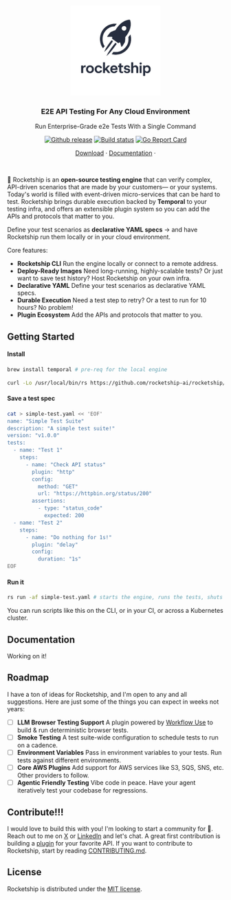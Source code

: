 <p align="center">
  <a href="https://docs.rocketship.sh">
    <picture>
      <source srcset="docs/misc/assets/transparent-reverse.png#gh-light-mode-only">
      <source srcset="docs/misc/assets/transparent.png#gh-dark-mode-only">
      <img src="docs/misc/assets/transparent.png" alt="Rocketship" width="210" />
    </picture>
  </a>
</p>
<h3 align="center">E2E API Testing For Any Cloud Environment</h3>
<p align="center">Run Enterprise-Grade e2e Tests With a Single Command</p>

<p align="center">
  <a href="https://github.com/rocketship-ai/rocketship/releases"><img src="https://img.shields.io/github/v/release/rocketship-ai/rocketship.svg" alt="Github release"></a>
  <a href="https://github.com/rocketship-ai/rocketship/actions/workflows/all.yml"><img src="https://github.com/rocketship-ai/rocketship/actions/workflows/release.yml/badge.svg" alt="Build status"></a>
  <a href="https://goreportcard.com/report/github.com/rocketship-ai/rocketship"><img src="https://goreportcard.com/badge/github.com/rocketship-ai/rocketship" alt="Go Report Card"></a>
  <br>
</p>
<p align="center">
    <a href="https://github.com/rocketship-ai/rocketship/releases">Download</a> ·
    <a href="https://docs.rocketship.sh">Documentation</a> ·
</p>

<br>

🚀 Rocketship is an **open‑source testing engine** that can verify complex, API-driven scenarios that are made by your customers— or your systems. Today's world is filled with event-driven micro-services that can be hard to test. Rocketship brings durable execution backed by **Temporal** to your testing infra, and offers an extensible plugin system so you can add the APIs and protocols that matter to you.

Define your test scenarios as **declarative YAML specs** -> and have Rocketship run them locally or in your cloud environment.

Core features:

- **Rocketship CLI** Run the engine locally or connect to a remote address.
- **Deploy-Ready Images** Need long-running, highly-scalable tests? Or just want to save test history? Host Rocketship on your own infra.
- **Declarative YAML** Define your test scenarios as declarative YAML specs.
- **Durable Execution** Need a test step to retry? Or a test to run for 10 hours? No problem!
- **Plugin Ecosystem** Add the APIs and protocols that matter to you.

## Getting Started

#### Install

```bash
brew install temporal # pre-req for the local engine
```

```bash
curl -Lo /usr/local/bin/rs https://github.com/rocketship-ai/rocketship/releases/latest/download/rocketship-darwin-arm64 && chmod +x /usr/local/bin/rs # for arm64 macos
```

#### Save a test spec

```bash
cat > simple-test.yaml << 'EOF'
name: "Simple Test Suite"
description: "A simple test suite!"
version: "v1.0.0"
tests:
  - name: "Test 1"
    steps:
      - name: "Check API status"
        plugin: "http"
        config:
          method: "GET"
          url: "https://httpbin.org/status/200"
        assertions:
          - type: "status_code"
            expected: 200
  - name: "Test 2"
    steps:
      - name: "Do nothing for 1s!"
        plugin: "delay"
        config:
          duration: "1s"
EOF
```

#### Run it

```bash
rs run -af simple-test.yaml # starts the engine, runs the tests, shuts the engine down
```

You can run scripts like this on the CLI, or in your CI, or across a Kubernetes cluster.

## Documentation

Working on it!

## Roadmap

I have a ton of ideas for Rocketship, and I'm open to any and all suggestions. Here are just some of the things you can expect in weeks not years:

- [ ] **LLM Browser Testing Support** A plugin powered by [Workflow Use](https://github.com/browser-use/workflow-use) to build & run deterministic browser tests.
- [ ] **Smoke Testing** A test suite-wide configuration to schedule tests to run on a cadence.
- [ ] **Environment Variables** Pass in environment variables to your tests. Run tests against different environments.
- [ ] **Core AWS Plugins** Add support for AWS services like S3, SQS, SNS, etc. Other providers to follow.
- [ ] **Agentic Friendly Testing** Vibe code in peace. Have your agent iteratively test your codebase for regressions.

## Contribute!!!

I would love to build this with you! I'm looking to start a community for 🚀. Reach out to me on [X](https://x.com/matteo_agius) or [LinkedIn](https://www.linkedin.com/in/magiusdarrigo) and let's chat. A great first contribution is building a [plugin](https://github.com/rocketship-ai/rocketship/tree/main/internal/plugins) for your favorite API. If you want to contribute to Rocketship, start by reading [CONTRIBUTING.md](CONTRIBUTING.md).

## License

Rocketship is distributed under the [MIT license](https://github.com/rocketship-ai/rocketship/blob/main/LICENSE).
